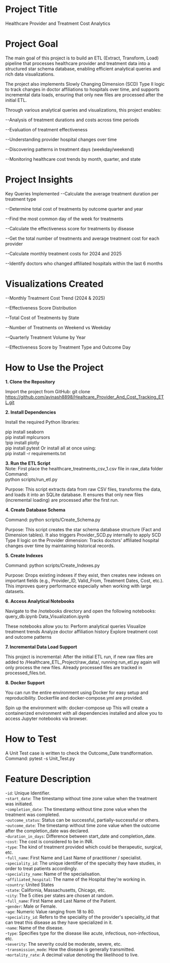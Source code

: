 # Project Title
Healthcare Provider and Treatment Cost Analytics

# Project Goal
The main goal of this project is to build an ETL (Extract, Transform, Load) pipeline that processes healthcare provider and treatment data into a structured star schema database, enabling efficient analytical queries and rich data visualizations.

The project also implements Slowly Changing Dimension (SCD) Type II logic to track changes in doctor affiliations to hospitals over time, and supports incremental data loads, ensuring that only new files are processed after the initial ETL.

Through various analytical queries and visualizations, this project enables:

--Analysis of treatment durations and costs across time periods

--Evaluation of treatment effectiveness

--Understanding provider hospital changes over time

--Discovering patterns in treatment days (weekday/weekend)

--Monitoring healthcare cost trends by month, quarter, and state

# Project Insights
Key Queries Implemented
--Calculate the average treatment duration per treatment type

--Determine total cost of treatments by outcome quarter and year

--Find the most common day of the week for treatments

--Calculate the effectiveness score for treatments by disease

--Get the total number of treatments and average treatment cost for each provider

--Calculate monthly treatment costs for 2024 and 2025

--Identify doctors who changed affiliated hospitals within the last 6 months

# Visualizations Created
--Monthly Treatment Cost Trend (2024 & 2025)

--Effectiveness Score Distribution

--Total Cost of Treatments by State

--Number of Treatments on Weekend vs Weekday

--Quarterly Treatment Volume by Year

--Effectiveness Score by Treatment Type and Outcome Day

# How to Use the Project

**1. Clone the Repository**

Import the project from GitHub:
git clone https://github.com/avinash8898/Healtcare_Provider_And_Cost_Tracking_ETL.git

**2. Install Dependencies**

Install the required Python libraries:

pip install seaborn  
pip install mplcursors  
!pip install plotly  
pip install pytest
Or install all at once using:  
pip install -r requirements.txt

**3. Run the ETL Script**  
Note: First place the healthcare_treatments_csv_1.csv file in raw_data folder  
Command:  
python scripts/run_etl.py

Purpose:
This script extracts data from raw CSV files, transforms the data, and loads it into an SQLite database.
It ensures that only new files (incremental loading) are processed after the first run.

**4. Create Database Schema**

Command:
python scripts/Create_Schema.py

Purpose:
This script creates the star schema database structure (Fact and Dimension tables).
It also triggers Provider_SCD.py internally to apply SCD Type II logic on the Provider dimension:
Tracks doctors' affiliated hospital changes over time by maintaining historical records.

**5. Create Indexes**

Command:
python scripts/Create_Indexes.py

Purpose:
Drops existing indexes if they exist, then creates new indexes on important fields (e.g., Provider_ID, Valid_From, Treatment Dates, Cost, etc.).
This improves query performance especially when working with large datasets.

**6. Access Analytical Notebooks**

Navigate to the /notebooks directory and open the following notebooks:
query_db.ipynb
Data_Visualization.ipynb


These notebooks allow you to:
Perform analytical queries
Visualize treatment trends
Analyze doctor affiliation history
Explore treatment cost and outcome patterns

**7. Incremental Data Load Support**

This project is incremental:
After the initial ETL run, if new raw files are added to /Healthcare_ETL_Project/raw_data/, running run_etl.py again will only process the new files.
Already processed files are tracked in processed_files.txt.

**8. Docker Support**

You can run the entire environment using Docker for easy setup and reproducibility.
Dockerfile and docker-compose.yml are provided.

Spin up the environment with:
docker-compose up
This will create a containerized environment with all dependencies installed and allow you to access Jupyter notebooks via browser.

# How to Test
A Unit Test case is written to check the Outcome_Date trandformation.  
Command: pytest -s Unit_Test.py

# Feature Description

-`id`: Unique Identifier.  
-`start_date`: The timestamp without time zone value when the treatment was initiated.  
-`completion_date`: The timestamp without time zone value when the treatment was completed.  
-`outcome_status`: Status can be successful, partially-successful or others.  
-`outcome_date`: The timestamp without time zone value when the outcome after the completion_date was declared.  
-`duration_in_days`: Difference between start_date and completion_date.  
-`cost`: The cost is considered to be in INR.  
-`type`: The kind of treatment provided which could be therapeutic, surgical, etc.  
-`full_name`: First Name and Last Name of practitioner / specialist.  
-`speciality_id`: The unique identifier of the specialty they have studies, in order to treat patients accordingly.  
-`speciality_name`: Name of the specialisation.  
-`affiliated_hospital`: The name of the Hospital they're working in.  
-`country`: United States  
-`state`: California, Massachusetts, Chicago, etc.  
-`city`: The 5 cities per states are chosen at random.  
-`full_name`: First Name and Last Name of the Patient.  
-`gender`: Male or Female.  
-`age`: Numeric Value ranging from 18 to 80.  
-`speciality_id`: Refers to the speciality of the provider's speciality_id that can treat this disease as they have specialized in it.  
-`name`: Name of the disease.  
-`type`: Specifies type for the disease like acute, infectious, non-infectious, etc.  
-`severity`: The severity could be moderate, severe, etc.  
-`transmission_mode`: How the disease is generally transmitted.  
-`mortality_rate`: A decimal value denoting the likelihood to live.  

